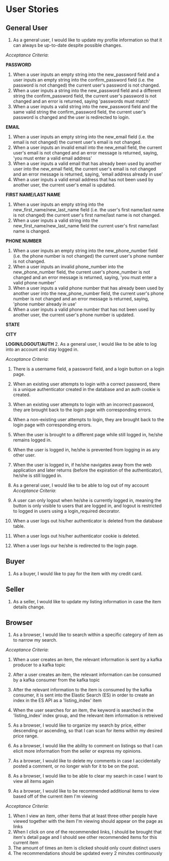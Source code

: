 # User Stories

## General User
1. As a general user, I would like to update my profile information so that it can always be up-to-date despite possible changes.

*Acceptance Criteria*:

**PASSWORD**
1. When a user inputs an empty string into the new_password field and a user inputs an empty string into the confirm_password field (i.e. the password is not changed) the current user's password is not changed.
2. When a user inputs a string into the new_password field and a different string the confirm_password field, the current user's password is not changed and an error is returned, saying 'passwords must match'
3. When a user inputs a valid string into the new_password field and the same valid string the confirm_password field, the current user's password is changed and the user is redirected to login.

**EMAIL**
1. When a user inputs an empty string into the new_email field (i.e. the email is not changed) the current user's email is not changed.
2. When a user inputs an invalid email into the new_email field, the current user's email is not changed and an error message is returned, saying, 'you must enter a valid email address'
3. When a user inputs a valid email that has already been used by another user into the new_email field, the current user's email is not changed and an error message is returned, saying, 'email address already in use'
4. When a user inputs a valid email address that has not been used by another user, the current user's email is updated.

**FIRST NAME/LAST NAME**
1. When a user inputs an empty string into the new_first_name/new_last_name field (i.e. the user's first name/last name is not changed) the current user's first name/last name is not changed.
2. When a user inputs a valid string into the new_first_name/new_last_name field the current user's first name/last name is changed.

**PHONE NUMBER**
1. When a user inputs an empty string into the new_phone_number field (i.e. the phone number is not changed) the current user's phone number is not changed.
2. When a user inputs an invalid phone_number into the new_phone_number field, the current user's phone_number is not changed and an error message is returned, saying, 'you must enter a valid phone number'
3. When a user inputs a valid phone number that has already been used by another user into the new_phone_number field, the current user's phone number is not changed and an error message is returned, saying, 'phone number already in use'
4. When a user inputs a valid phone number that has not been used by another user, the current user's phone number is updated.

**STATE**

**CITY**

**LOGIN/LOGOUT/AUTH**
2. As a general user, I would like to be able to log into an account and stay logged in.

*Acceptance Criteria*:
1. There is a username field, a password field, and a login button on a login page.
2. When an existing user attempts to login with a correct password, there is a unique authenticator created in the database and an auth cookie is created.
3. When an existing user attempts to login with an incorrect password, they are brought back to the login page with corresponding errors.
4. When a non-existing user attempts to login, they are brought back to the login page with corresponding errors.
5. When the user is brought to a different page while still logged in, he/she remains logged in.
6. When the user is logged in, he/she is prevented from logging in as any other user.
7. When the user is logged in, if he/she navigates away from the web application and later returns (before the expiration of the authenticator), he/she is still logged in.

3. As a general user, I would like to be able to log out of my account
*Acceptance Criteria*:
1. A user can only logout when he/she is currently logged in, meaning the button is only visible to users that are logged in, and logout is restricted to logged in users using a login_required decorator.
2. When a user logs out his/her authenticator is deleted from the database table.
3. When a user logs out his/her authenticator cookie is deleted.
4. When a user logs our he/she is redirected to the login page.


## Buyer
1. As a buyer, I would like to pay for the item with my credit card.

## Seller
1. As a seller, I would like to update my listing information in case the item details change.

## Browser
1. As a browser, I would like to search within a specific category of item as to narrow my search.

*Acceptance Criteria*:
1. When a user creates an item, the relevant information is sent by a kafka producer to a kafka topic
2. After a user creates an item, the relevant information can be consumed by a kafka consumer from the kafka topic
3. After the relevant information to the item is consumed by the kafka consumer, it is sent into the Elastic Search (ES) in order to create an index in the ES API as a 'listing_index' item
4. When the user searches for an item, the keyword is searched in the 'listing_index' index group, and the relevant item information is retreived
2. As a browser, I would like to organize my search by price, either descending or ascending, so that I can scan for items within my desired price range.
3. As a browser, I would like the ability to comment on listings so that I can elicit more information from the seller or express my opinions.
4. As a browser, I would like to delete my comments in case I accidentally posted a comment, or no longer wish for it to be on the post.
5. As a browser, I would like to be able to clear my search in case I want to view all items again

2. As a browser, I would like to be recommended additional items to view based off of the current item I'm viewing

*Acceptance Criteria*:
1. When I view an item, other items that at least three other people have viewed together with the item I'm viewing should appear on the page as links
2. When I click on one of the recommended links, I should be brought that item's detail page and I should see other recommended items for this current item
3. The amount of times an item is clicked should only count distinct users
4. The recommendations should be updated every 2 minutes continuously

